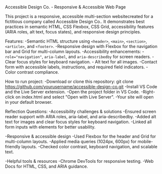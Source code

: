 Accessible Design Co. - Responsive & Accessible Web Page

This project is a responsive, accessible multi-section websitecreated for a fictitious company called Accessible Design Co.. It demonstrates best practices in semantic HTML, CSS Flexbox, CSS Grid, accessibility features (ARIA roles, alt text, focus states), and responsive design principles.

Features:
  -Semantic HTML structure using `<header>`, `<main>`, `<section>`, `<article>`, and `<footer>`.
  -Responsive design with Flexbox for the navigation bar and Grid for multi-column layouts.
  -Accessibility enhancements:
    - `role="navigation"`, `aria-label`, and `aria-describedby` for screen readers.
    - Clear focus styles for keyboard navigation.
    - Alt text for all images.
  -Contact form with accessible labels, instructions, and required field indicators.
  -Color contrast compliance.

How to run project:
  -Download or clone this repository: git clone https://github.com/yourusername/accessible-design-co.git
  -Install VS Code and the Live Server extension.
  -Open the project folder in VS Code.
  -Right-click on index.html and select "Open with Live Server".
  -Your site will open in your default browser.

Reflection Questions:
  -Accessibility challenges & solutions
    -Ensured screen reader support with ARIA roles, aria-label, and aria-describedby.
    -Added alt text for images and clear focus styles for keyboard navigation.
    -Linked all form inputs with <label> elements for better usability.

  -Responsive & accessible design
    -Used Flexbox for the header and Grid for multi-column layouts.
    -Applied media queries (1024px, 600px) for mobile-friendly layouts.
    -Checked color contrast, keyboard navigation, and scalable text.

  -Helpful tools & resources
    -Chrome DevTools for responsive testing.
    -Web Docs for HTML, CSS, and ARIA guidance.
